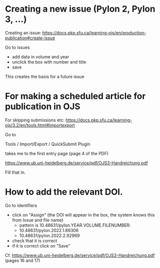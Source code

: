 # Creating a new issue (Pylon 2, Pylon 3, ...)

Creating an issue: https://docs.pkp.sfu.ca/learning-ojs/en/production-publication#create-issue

Go to issues

- add data in volume and year
- unclick the box with number and title 
- save

This creates the basis for a future issue

# For making a scheduled article for publication in OJS

For skipping submissions etc: https://docs.pkp.sfu.ca/learning-ojs/3.2/en/tools.html#importexport

Go to

Tools / Import/Export / QuickSubmit Plugin

takes me to the first entry page (page 4 of the PDF)

https://www.ub.uni-heidelberg.de/service/pdf/OJS3-Handreichung.pdf

Fill that in.

# How to add the relevant DOI.

Go to identifiers

- click on "Assign" (the DOI will appear in the box, the system knows this from Issue and file name)
  - pattern is 10.48631/pylon.YEAR.VOLUME.FILENUMBER: 
  - 10.48631/pylon.2022.1.89306 
  - 10.48631/pylon.2022.2.92969
- check that it is correct
- if it is correct click on "Save"

Cf. https://www.ub.uni-heidelberg.de/service/pdf/OJS3-Handreichung.pdf (pages 16 and 17)
